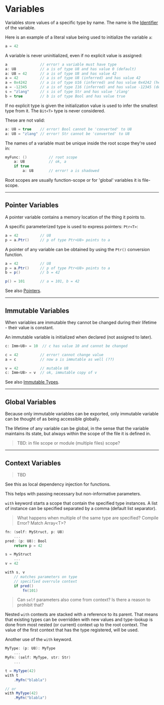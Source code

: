 # Variables

Variables store values of a specific type by name. The name is the [Identifier](../lexical/identifier.md) of the variable.

Here is an example of a literal value being used to initialize the variable `a`:

```C#
a = 42
```

A variable is never uninitialized, even if no explicit value is assigned:

```C#
a               // error! a variable must have type
a: U8           // a is of type U8 and has value 0 (default)
a: U8 = 42      // a is of type U8 and has value 42
a = 42          // a is of type U8 (inferred) and has value 42
a = 0x4242      // a is of type U16 (inferred) and has value 0x4242 (hex)
a = -12345      // a is of type I16 (inferred) and has value -12345 (dec)
s = "zlang"     // s is of type Str and has value 'zlang'
b = true        // b is of type Bool and has value true
```

If no explicit type is given the initialization value is used to infer the smallest type from it. The `Bit<T>` type is never considered.

These are not valid:

```C#
a: U8 = true    // error! Bool cannot be 'converted' to U8
a: U8 = "zlang" // error! Str cannot be 'converted' to U8
```

The names of a variable must be unique inside the root scope they're used in:

```C#
myFunc: ()          // root scope
    a: U8           // ok, a
    if true
        a: U8       // error! a is shadowed
```

Root scopes are usually function-scope or for 'global' variables it is file-scope.

---

## Pointer Variables

A pointer variable contains a memory location of the thing it points to.

A specific parameterized type is used to express pointers: `Ptr<T>`:

```C#
a = 42          // U8
p = a.Ptr()     // p of type Ptr<U8> points to a
```

A pointer of any variable can be obtained by using the `Ptr()` conversion function.

```C#
a = 42          // U8
p = a.Ptr()     // p of type Ptr<U8> points to a
b = p()         // b = 42

p() = 101       // a = 101, b = 42
```

See also [Pointers](./pointers.md).

---

## Immutable Variables

When variables are immutable they cannot be changed during their lifetime - their value is constant.

An immutable variable is initialized when declared (not assigned to later).

```C#
c: Imm<U8> = 10  // c has value 10 and cannot be changed

c = 42          // error! cannot change value
a = c           // now a is immutable as well (??)

v = 42          // mutable U8
c: Imm<U8> = v  // ok, immutable copy of v
```

See also [Immutable Types](types.md#Immutable-Types).

---

## Global Variables

Because only immutable variables can be exported, only immutable variable can be thought of as being accessible globally.

The lifetime of any variable can be global, in the sense that the variable maintains its state, but always within the scope of the file it is defined in.

> TBD: in file scope or module (multiple files) scope?

---

## Context Variables

> TBD

See this as local dependency injection for functions.

This helps with passing necessary but non-informative parameters.

`with` keyword starts a scope that contain the specified type instances. A list of instance can be specified separated by a comma (default list separator).

> What happens when multiple of the same type are specified? Compile Error? Match Array\<T>?

```csharp
fn: (self: MyStruct, p: U8)
    ...
pred: (p: U8): Bool
    return p = 42

s = MyStruct
    ...
v = 42

with s, v
    // matches parameters on type
    // specified overrule context
    if pred()
        fn(101)
```

> Can `self` parameters also come from context? Is there a reason to prohibit that?

Nested `with` contexts are stacked with a reference to its parent. That means that existing types can be overridden with new values and type-lookup is done from most nested (or current) context up to the root context. The value of the first context that has the type registered, will be used.

Another use of the `with` keyword.

```csharp
MyType: (p: U8): MyType
    ...
MyFn: (self: MyType, str: Str)
    ...

t = MyType(42)
with t
    .MyFn("blabla")

// or
with MyType(42)
    .MyFn("blabla")
```

